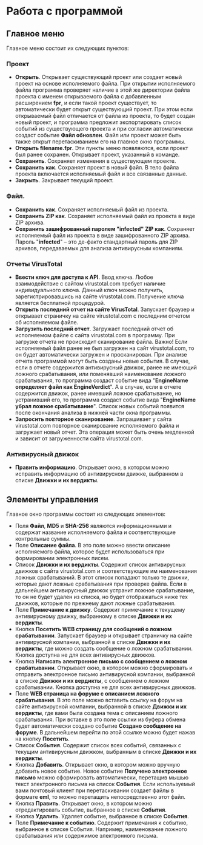 # Работа с программой
## Главное меню
Главное меню состоит их следующих пунктов:
### Проект
* **Открыть**. Открывает существующий проект или создает новый проект на основе исполняемого файла. При открытии исполняемого файла программа проверяет наличие в этой же директории файла проекта с именем открываемого файла с добавленным расширением **fpr**, и если такой проект существует, то автоматически будет открыт существующий проект. При этом если открываемый файл отличается от файла из проекта, то будет создан новый проект, и программа предложит экспортировать список событий из существующего проекта и при согласии автоматически создаст событие **Файл обновлен**. Файл или проект может быть также открыт перетаскиванием его на главное окно программы.
* **Открыть filename.fpr**. Эти пункты меню появляются, если проект был ранее сохранен. Открывает проект, указанный в команде.
* **Сохранить**. Сохраняет изменения в существующем проекте.
* **Сохранить как**. Сохраняет проект в новый файл. В тело файла проекта включается исполняемый файл и все связанные данные.
* **Закрыть**. Закрывает текущий проект.
### Файл.
* **Сохранить как**. Сохраняет исполняемый файл из проекта.
* **Сохранить ZIP как**. Сохраняет исполняемый файл из проекта в виде ZIP архива.
* **Сохранить зашифрованный паролем "infected" ZIP как**. Сохраняет исполняемый файл из проекта в виде зашифрованного ZIP архива. Пароль "**infected**" – это де-факто стандартный пароль для ZIP архивов, передаваемых для анализа антивирусным компаниям.
### Отчеты VirusTotal
* **Ввести ключ для доступа к API**. Ввод ключа. Любое взаимодействие с сайтом virustotal.com требует наличие индивидуального ключа. Данный ключ можно получить, зарегистрировавшись на сайте virustotal.com. Получение ключа является бесплатной процедурой.
* **Открыть последний отчет на сайте VirusTotal**. Запускает браузер и открывает страничку на сайте virustotal.com с последним отчетом об исполняемом файле.
* **Загрузить последний отчет**. Загружает последний отчет об исполняемом файле с сайта virustotal.com в программу. При загрузке отчета не происходит сканирование файла. Важно! Если исполняемый файл ранее не был загружен на сайт virustotal.com, то он будет автоматически загружен и просканирован. При анализе отчета программой могут быть созданы новые события. В случае, если в отчете содержится антивирусный движок, ранее не имеющий ложного срабатывания, или поменявший наименование ложного срабатывания, то программа создаст событие вида "**EngineName определяет файл как EngineVerdict**". А в случае, если в отчете содержится движок, ранее имевший ложное срабатывание, но устранивший его, то программа создаст событие вида "**EngineName убрал ложное срабатывание**". Список новых событий появится после окончания анализа в нижней части окна программы.
* **Запросить повторное сканирование**. Запрашивает у сайта virustotal.com повторное сканирование исполняемого файла и загружает новый отчет. Эта операция может быть очень медленной и зависит от загруженности сайта virustotal.com.
### Антивирусный движок
* **Править информацию**. Открывает окно, в котором можно исправить информацию об антивирусном движке, выбранном в списке **Движки и их вердикты**.
## Элементы управления
Главное окно программы состоит из следующих элементов:
* Поля **Файл**, **MD5** и **SHA-256** являются информационными и содержат название исполняемого файла и соответствующие контрольные суммы.
* Поле **Описание файла**. В это поле можно ввести описание исполняемого файла, которое будет использоваться при формировании электронных писем.
* Список **Движки и их вердикты**. Содержит список антивирусных движков с сайта virustotal.com и соответствующие им наименования ложных срабатываний. В этот список попадают только те движки, которые дают ложные срабатывания при проверке файла. Если в дальнейшем антивирусный движок устранит ложное срабатывание, то он не будет удален из списка, но будет отображаться ниже тех движков, которые по прежнему дают ложные срабатывания.
* Поле **Примечание к движку**. Содержит примечание к текущему антивирусному движку, выбранному в списке **Движки и их вердикты**.
* Кнопка **Посетить WEB страницу для сообщений о ложном срабатывании**. Запускает браузер и открывает страничку на сайте антивирусной компании, выбранной в списке **Движки и их вердикты**, где можно создать сообщение о ложном срабатывании. Кнопка доступна не для всех антивирусных движков.
* Кнопка **Написать электронное письмо с сообщением о ложном срабатывании**. Открывает окно, в котором можно сформировать и отправить электронное письмо антивирусной компании, выбранной в списке **Движки и их вердикты**, с сообщением о ложном срабатывании. Кнопка доступна не для всех антивирусных движков.
* Поле **WEB страница на форуме с описанием ложного срабатывания**. В это поле можно вставить ссылку на форум на сайте антивирусной компании, выбранной в списке **Движки и их вердикты**, где вами была создана тема с описанием ложного срабатывания. При вставке в это поле ссылки из буфера обмена будет автоматически создано событие **Создано сообщение на форуме**. В дальнейшем перейти по этой ссылке можно будет нажав на кнопку **Посетить**.
* Список **События**. Содержит список всех событий, связанных с текущим антивирусным движком, выбранным в списке **Движки и их вердикты**.
* Кнопка **Добавить**. Открывает окно, в котором можно вручную добавить новое событие. Новое событие **Получено электронное письмо** можно сформировать автоматически, перетащив мышью текст электронного письма на список **События**. Если используемый вами почтовый клиент при перетаскивании создает файлы в формате **eml**, то можно перетащить непосредственно этот файл.
* Кнопка **Править**. Открывает окно, в котором можно отредактировать событие, выбранное в списке **События**.
* Кнопка **Удалить**. Удаляет событие, выбранное в списке **События**.
* Поле **Примечание к событию**. Содержит примечания к событию, выбранное в списке События. Например, наименование ложного срабатывания или содержимое электронного письма.
